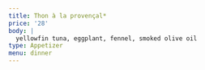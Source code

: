 ```yaml
---
title: Thon à la provençal*
price: '28'
body: |
  yellowfin tuna, eggplant, fennel, smoked olive oil
type: Appetizer
menu: dinner
---
```





